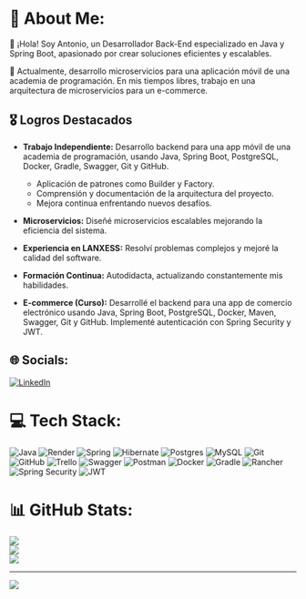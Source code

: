 # 💫 About Me:

👋 ¡Hola! Soy Antonio, un Desarrollador Back-End especializado en Java y Spring Boot, apasionado por crear soluciones eficientes y escalables.

💼 Actualmente, desarrollo microservicios para una aplicación móvil de una academia de programación. En mis tiempos libres, trabajo en una arquitectura de microservicios para un e-commerce.

## 🎖️ Logros Destacados

- **Trabajo Independiente:** Desarrollo backend para una app móvil de una academia de programación, usando Java, Spring Boot, PostgreSQL, Docker, Gradle, Swagger, Git y GitHub.
  - Aplicación de patrones como Builder y Factory.
  - Comprensión y documentación de la arquitectura del proyecto.
  - Mejora continua enfrentando nuevos desafíos.

- **Microservicios:** Diseñé microservicios escalables mejorando la eficiencia del sistema.

- **Experiencia en LANXESS:** Resolví problemas complejos y mejoré la calidad del software.

- **Formación Continua:** Autodidacta, actualizando constantemente mis habilidades.

- **E-commerce (Curso):** Desarrollé el backend para una app de comercio electrónico usando Java, Spring Boot, PostgreSQL, Docker, Maven, Swagger, Git y GitHub. Implementé autenticación con Spring Security y JWT.



## 🌐 Socials:
[![LinkedIn](https://img.shields.io/badge/LinkedIn-%230077B5.svg?logo=linkedin&logoColor=white)](https://linkedin.com/in/antonio-canteros) 

# 💻 Tech Stack:
![Java](https://img.shields.io/badge/java-%23ED8B00.svg?style=flat&logo=openjdk&logoColor=white) ![Render](https://img.shields.io/badge/Render-%46E3B7.svg?style=flat&logo=render&logoColor=white) ![Spring](https://img.shields.io/badge/spring-%236DB33F.svg?style=flat&logo=spring&logoColor=white) 
![Hibernate](https://img.shields.io/badge/Hibernate-59666C?style=flat&logo=Hibernate&logoColor=white) ![Postgres](https://img.shields.io/badge/postgres-%23316192.svg?style=flat&logo=postgresql&logoColor=white) ![MySQL](https://img.shields.io/badge/mysql-4479A1.svg?style=flat&logo=mysql&logoColor=white) 
![Git](https://img.shields.io/badge/git-%23F05033.svg?style=flat&logo=git&logoColor=white) ![GitHub](https://img.shields.io/badge/github-%23121011.svg?style=flat&logo=github&logoColor=white) ![Trello](https://img.shields.io/badge/Trello-%23026AA7.svg?style=flat&logo=Trello&logoColor=white) 
![Swagger](https://img.shields.io/badge/-Swagger-%23Clojure?style=flat&logo=swagger&logoColor=white) ![Postman](https://img.shields.io/badge/Postman-FF6C37?style=flat&logo=postman&logoColor=white) ![Docker](https://img.shields.io/badge/docker-%230db7ed.svg?style=flat&logo=docker&logoColor=white) 
![Gradle](https://img.shields.io/badge/Gradle-02303A.svg?style=flat&logo=Gradle&logoColor=white) ![Rancher](https://img.shields.io/badge/rancher-%230075A8.svg?style=flat&logo=rancher&logoColor=white) ![Spring Security](https://img.shields.io/badge/Spring%20Security-%2346a32b?style=flat&logo=Spring-Security&logoColor=white)
![JWT](https://img.shields.io/badge/JWT-black?style=flat&logo=JSON%20web%20tokens)
# 📊 GitHub Stats:
![](https://github-readme-stats.vercel.app/api?username=AntoCant&theme=dark&hide_border=true&include_all_commits=false&count_private=false)<br/>
![](https://github-readme-streak-stats.herokuapp.com/?user=AntoCant&theme=dark&hide_border=true)<br/>
![](https://github-readme-stats.vercel.app/api/top-langs/?username=AntoCant&theme=dark&hide_border=true&include_all_commits=false&count_private=false&layout=compact)

---
[![](https://visitcount.itsvg.in/api?id=AntoCant&icon=2&color=12)](https://visitcount.itsvg.in)

<!-- Proudly created with GPRM ( https://gprm.itsvg.in ) -->
